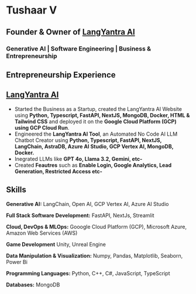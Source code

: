 # Tushaar V
## Founder & Owner of [LangYantra AI](https://langyantra.com)
### Generative AI | Software Engineering | Business & Entrepreneurship

## Entrepreneurship Experience
##  [LangYantra AI](https://langyantra.com)
* Started the Business as a Startup, created the LangYantra AI Website using **Python, Typescript, FastAPI, NextJS, MongoDB, Docker, HTML & Tailwind CSS** and deployed it on the **Google Cloud Platform (GCP) using GCP Cloud Run**.
* Engineered the **LangYantra AI Tool**, an Automated No Code AI LLM Chatbot Creator using **Python, Typescript, FastAPI, NextJS, LangChain, AstraDB, Azure AI Studio, GCP Vertex AI, MongoDB, Docker.**
* Inegrated LLMs like **GPT 4o, Llama 3.2, Gemini, etc-**
* Created **Feautres** such as **Enable Login, Google Analytics, Lead Generation, Restricted Access etc-**


## Skills

**Generative AI:**
LangChain, Open AI, GCP Vertex AI, Azure AI Studio

**Full Stack Software Development:**
FastAPI, NextJs, Streamlit

**Cloud, DevOps & MLOps:**
Gooogle Cloud Platform (GCP), Microsoft Azure, Amazon Web Services (AWS)

**Game Development**
Unity, Unreal Engine

**Data Manipulation & Visualization:**
Numpy, Pandas, Matplotlib, Seaborn, Power Bi

**Programming Languages:**
Python, C++, C#, JavaScript, TypeScript

**Databases:**
MongoDB

<!--
**Tush9905/Tush9905** is a ✨ _special_ ✨ repository because its `README.md` (this file) appears on your GitHub profile.

Here are some ideas to get you started:

- 🔭 I’m currently working on ...
- 🌱 I’m currently learning ...
- 👯 I’m looking to collaborate on ...
- 🤔 I’m looking for help with ...
- 💬 Ask me about ...
- 📫 How to reach me: ...
- 😄 Pronouns: ...
- ⚡ Fun fact: ...
-->
